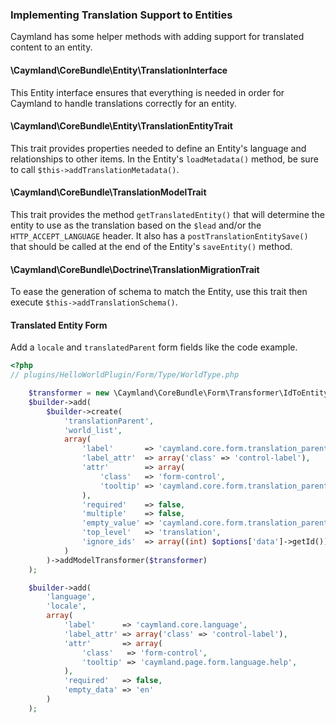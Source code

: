 ### Implementing Translation Support to Entities

Caymland has some helper methods with adding support for translated content to an entity.

#### \Caymland\CoreBundle\Entity\TranslationInterface

This Entity interface ensures that everything is needed in order for Caymland to handle translations correctly for an entity.

#### \Caymland\CoreBundle\Entity\TranslationEntityTrait

This trait provides properties needed to define an Entity's language and relationships to other items. In the Entity's `loadMetadata()` method, be sure to call `$this->addTranslationMetadata()`.

#### \Caymland\CoreBundle\TranslationModelTrait

This trait provides the method `getTranslatedEntity()` that will determine the entity to use as the translation based on the `$lead` and/or the `HTTP_ACCEPT_LANGUAGE` header. It also has a `postTranslationEntitySave()` that should be called at the end of the Entity's `saveEntity()` method. 

#### \Caymland\CoreBundle\Doctrine\TranslationMigrationTrait

To ease the generation of schema to match the Entity, use this trait then execute `$this->addTranslationSchema()`.

#### Translated Entity Form

Add a `locale` and `translatedParent` form fields like the code example. 

```php
<?php 
// plugins/HelloWorldPlugin/Form/Type/WorldType.php

    $transformer = new \Caymland\CoreBundle\Form\Transformer\IdToEntityModelTransformer($this->em, 'HelloWorldBundle:World');
    $builder->add(
        $builder->create(
            'translationParent',
            'world_list',
            array(
                'label'       => 'caymland.core.form.translation_parent',
                'label_attr'  => array('class' => 'control-label'),
                'attr'        => array(
                    'class'   => 'form-control',
                    'tooltip' => 'caymland.core.form.translation_parent.help'
                ),
                'required'    => false,
                'multiple'    => false,
                'empty_value' => 'caymland.core.form.translation_parent.empty',
                'top_level'   => 'translation',
                'ignore_ids'  => array((int) $options['data']->getId())
            )
        )->addModelTransformer($transformer)
    );

    $builder->add(
        'language',
        'locale',
        array(
            'label'      => 'caymland.core.language',
            'label_attr' => array('class' => 'control-label'),
            'attr'       => array(
                'class'   => 'form-control',
                'tooltip' => 'caymland.page.form.language.help',
            ),
            'required'   => false,
            'empty_data' => 'en'
        )
    );
```
